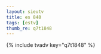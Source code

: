 ```yaml
--- 
layout: sieutv
title: es 848
tags: [estv]
thumb_re: q7t1848
---
```

{% include tvadv key="q7t1848" %} 
